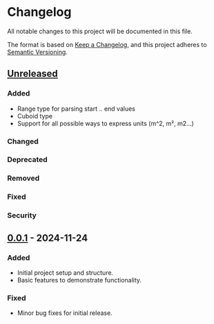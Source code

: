 # Changelog

All notable changes to this project will be documented in this file.

The format is based on [Keep a Changelog](https://keepachangelog.com/en/1.0.0/),
and this project adheres to [Semantic Versioning](https://semver.org/spec/v2.0.0.html).

## [Unreleased]
### Added
- Range type for parsing start .. end values
- Cuboid type
- Support for all possible ways to express units (m^2, m², m2...)

### Changed

### Deprecated

### Removed

### Fixed

### Security

## [0.0.1] - 2024-11-24
### Added
- Initial project setup and structure.
- Basic features to demonstrate functionality.

### Fixed
- Minor bug fixes for initial release.

[Unreleased]: https://github.com/ShaitanLyss/geode/compare/v0.0.1...HEAD
[0.0.1]: https://github.com/ShaitanLyss/geode/releases/tag/v0.0.1

